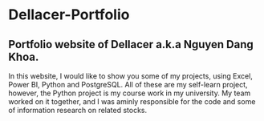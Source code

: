 # Dellacer-Portfolio
## Portfolio website of Dellacer a.k.a Nguyen Dang Khoa.
In this website, I would like to show you some of my projects, using Excel, Power BI, Python and PostgreSQL. All of these are my self-learn project, however, the Python project is my course work in my university. My team worked on it together, and I was aminly responsible for the code and some of information research on related stocks.
